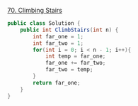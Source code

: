 [70. Climbing Stairs](https://leetcode.com/problems/climbing-stairs)

```cs
public class Solution {
    public int ClimbStairs(int n) {
        int far_one = 1;
        int far_two = 1;
        for(int i = 0; i < n - 1; i++){
            int temp = far_one;
            far_one += far_two;
            far_two = temp;
        }
        return far_one;
    }
}

```
